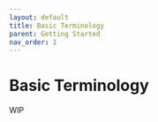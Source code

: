 ```yaml
---
layout: default
title: Basic Terminology
parent: Getting Started
nav_order: 1
---
```


# Basic Terminology

WIP